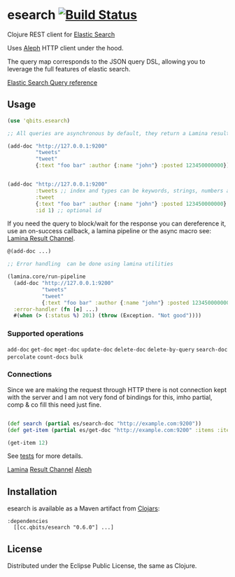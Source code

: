 # esearch [![Build Status](https://secure.travis-ci.org/mpenet/esearch.png?branch=master)](http://travis-ci.org/mpenet/esearch)

Clojure REST client for [Elastic Search](http://www.elasticsearch.org/)

Uses [Aleph](https://github.com/ztellman/aleph) HTTP client under the hood.

The query map corresponds to the JSON query DSL, allowing you to
leverage the full features of elastic search.

[Elastic Search Query reference](http://www.elasticsearch.org/guide/reference/query-dsl/)

## Usage


```clojure
(use 'qbits.esearch)

;; All queries are asynchronous by default, they return a Lamina result channel

(add-doc "http://127.0.0.1:9200"
         "tweets"
         "tweet"
         {:text "foo bar" :author {:name "john"} :posted 123450000000})


(add-doc "http://127.0.0.1:9200"
         :tweets ;; index and types can be keywords, strings, numbers and sequences
         :tweet
         {:text "foo bar" :author {:name "john"} :posted 123450000000}
         :id 1) ;; optional id
```

If you need the query to block/wait for the response you can
dereference it, use an on-success callback, a lamina pipeline or the async macro
see: [Lamina Result Channel](https://github.com/ztellman/lamina/wiki/Result-Channels).

```clojure
@(add-doc ...)

;; Error handling  can be done using lamina utilities

(lamina.core/run-pipeline
  (add-doc "http://127.0.0.1:9200"
           "tweets"
           "tweet"
           {:text "foo bar" :author {:name "john"} :posted 123450000000})
  :error-handler (fn [e] ...)
  #(when (> (:status %) 201) (throw (Exception. "Not good"))))

```

### Supported operations

`add-doc` `get-doc` `mget-doc` `update-doc` `delete-doc` `delete-by-query`
`search-doc` `percolate` `count-docs` `bulk`

### Connections

Since we are making the request through HTTP there is not connection
kept with the server and I am not very fond of bindings for this, imho
partial, comp & co fill this need just fine.


```clojure

(def search (partial es/search-doc "http://example.com:9200"))
(def get-item (partial es/get-doc "http://example.com:9200" :items :item))

(get-item 12)

```


See [tests](https://github.com/mpenet/esearch/blob/master/test/qbits/esearch/test/core.clj) for more details.

[Lamina](https://github.com/ztellman/lamina) [Result Channel](https://github.com/ztellman/lamina/wiki/Result-Channels)
[Aleph](https://github.com/ztellman/aleph)


## Installation

esearch is available as a Maven artifact from [Clojars](http://clojars.org/esearch):

    :dependencies
      [[cc.qbits/esearch "0.6.0"] ...]

## License

Distributed under the Eclipse Public License, the same as Clojure.
